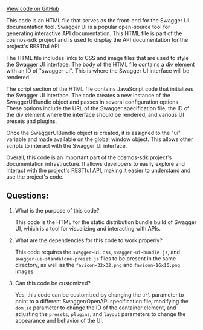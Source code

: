 [View code on GitHub](https://github.com/cosmos/cosmos-sdk/blob/main/client/docs/swagger-ui/index.html)

This code is an HTML file that serves as the front-end for the Swagger UI documentation tool. Swagger UI is a popular open-source tool for generating interactive API documentation. This HTML file is part of the cosmos-sdk project and is used to display the API documentation for the project's RESTful API.

The HTML file includes links to CSS and image files that are used to style the Swagger UI interface. The body of the HTML file contains a div element with an ID of "swagger-ui". This is where the Swagger UI interface will be rendered.

The script section of the HTML file contains JavaScript code that initializes the Swagger UI interface. The code creates a new instance of the SwaggerUIBundle object and passes in several configuration options. These options include the URL of the Swagger specification file, the ID of the div element where the interface should be rendered, and various UI presets and plugins.

Once the SwaggerUIBundle object is created, it is assigned to the "ui" variable and made available on the global window object. This allows other scripts to interact with the Swagger UI interface.

Overall, this code is an important part of the cosmos-sdk project's documentation infrastructure. It allows developers to easily explore and interact with the project's RESTful API, making it easier to understand and use the project's code.
## Questions: 
 1. What is the purpose of this code?
    
    This code is the HTML for the static distribution bundle build of Swagger UI, which is a tool for visualizing and interacting with APIs.

2. What are the dependencies for this code to work properly?
    
    This code requires the `swagger-ui.css`, `swagger-ui-bundle.js`, and `swagger-ui-standalone-preset.js` files to be present in the same directory, as well as the `favicon-32x32.png` and `favicon-16x16.png` images.

3. Can this code be customized?
    
    Yes, this code can be customized by changing the `url` parameter to point to a different Swagger/OpenAPI specification file, modifying the `dom_id` parameter to change the ID of the container element, and adjusting the `presets`, `plugins`, and `layout` parameters to change the appearance and behavior of the UI.